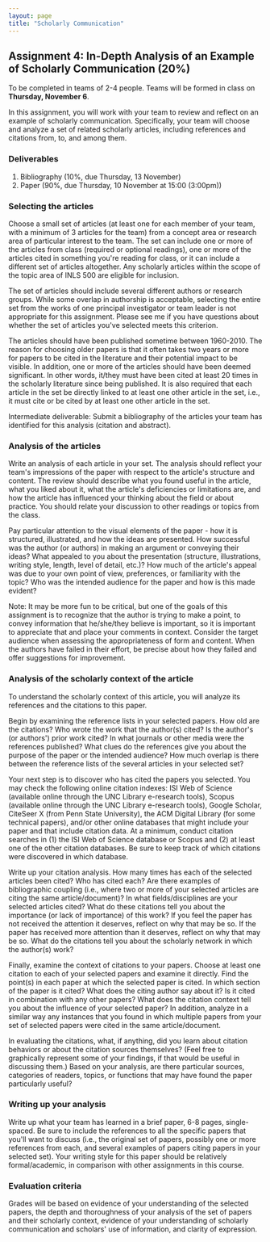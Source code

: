 ```yaml
---
layout: page
title: "Scholarly Communication"
---
```


<span id="scholcomm"></span>Assignment 4: In-Depth Analysis of an Example of Scholarly Communication (20%)
----------------------------------------------------------------------------------------------------------

To be completed in teams of 2-4 people. Teams will be formed in class on **Thursday, November 6**.

In this assignment, you will work with your team to review and reflect on an example of scholarly communication.
Specifically, your team will choose and analyze a set of related scholarly articles, including references and citations from, to, and among them.

### Deliverables

1.  <span class="assignmentname">Bibliography </span>(10%, <span
    class="due">due Thursday, 13 November</span>)
2.  <span class="assignmentname">Paper</span> (90%, <span
    class="due">due Thursday, 10 November at 15:00 (3:00pm)</span>)

### Selecting the articles

Choose a small set of articles (at least one for each member of your team, with a minimum of 3 articles for the team) from a concept area or research area of particular interest to the team. 
The set can include one or more of the articles from class (required or optional readings), one or more of the articles cited in something you're reading for class, or it can include a different set of articles altogether. 
Any scholarly articles within the scope of the topic area of INLS 500 are eligible for inclusion.

The set of articles should include several different authors or research groups. While some overlap in authorship is acceptable, selecting the entire set from the works of one principal investigator or team leader is not appropriate for this assignment. 
Please see me if you have questions about whether the set of articles you've selected meets this criterion.

The articles should have been published sometime between 1960-2010. 
The reason for choosing older papers is that it often takes two years or more for papers to be cited in the literature and their potential impact to be visible. 
In addition, one or more of the articles should have been deemed significant. In other words, it/they must have been cited at least 20 times in the scholarly literature since being published. 
It is also required that each article in the set be directly linked to at least one other article in the set, i.e., it must cite or be cited by at least one other article in the set.

Intermediate deliverable: Submit a bibliography of the articles your team has identified for this analysis (citation and abstract).

### Analysis of the articles

Write an analysis of each article in your set. 
The analysis should reflect your team's impressions of the paper with respect to the article's structure and content. 
The review should describe what you found useful in the article, what you liked about it, what the article's deficiencies or limitations are, and how the article has influenced your thinking about the field or about practice. 
You should relate your discussion to other readings or topics from the class.

Pay particular attention to the visual elements of the paper - how it is structured, illustrated, and how the ideas are presented. 
How successful was the author (or authors) in making an argument or conveying their ideas? 
What appealed to you about the presentation (structure, illustrations, writing style, length, level of detail, etc.)? 
How much of the article's appeal was due to your own point of view, preferences, or familiarity with the topic? Who was the intended audience for the paper and how is this made evident?

Note: It may be more fun to be critical, but one of the goals of this assignment is to recognize that the author is trying to make a point, to convey information that he/she/they believe is important, so it is important to appreciate that and place your comments in context.
Consider the target audience when assessing the appropriateness of form and content. When the authors have failed in their effort, be precise about how they failed and offer suggestions for improvement.

### Analysis of the scholarly context of the article

To understand the scholarly context of this article, you will analyze its references and the citations to this paper.

Begin by examining the reference lists in your selected papers. 
How old are the citations? Who wrote the work that the author(s) cited? 
Is the author's (or authors') prior work cited? 
In what journals or other media were the references published? 
What clues do the references give you about the purpose of the paper or the intended audience? 
How much overlap is there between the reference lists of the several articles in your selected set?

Your next step is to discover who has cited the papers you selected. 
You may check the following online citation indexes: ISI Web of Science (available online through the UNC Library e-research tools), Scopus (available online through the UNC Library e-research tools), Google Scholar, CiteSeer X (from Penn State University), the ACM Digital Library (for some technical papers), and/or other online databases that might include your paper and that include citation data. 
At a minimum, conduct citation searches in (1) the ISI Web of Science database or Scopus and (2) at least one of the other citation databases. 
Be sure to keep track of which citations were discovered in which database.

Write up your citation analysis. 
How many times has each of the selected articles been cited? 
Who has cited each? 
Are there examples of bibliographic coupling (i.e., where two or more of your selected articles are citing the same article/document)? 
In what fields/disciplines are your selected articles cited? 
What do these citations tell you about the importance (or lack of importance) of this work? 
If you feel the paper has not received the attention it deserves, reflect on why that may be so. 
If the paper has received more attention than it deserves, reflect on why that may be so. 
What do the citations tell you about the scholarly network in which the author(s) work?

Finally, examine the context of citations to your papers. 
Choose at least one citation to each of your selected papers and examine it directly. 
Find the point(s) in each paper at which the selected paper is cited. 
In which section of the paper is it cited? 
What does the citing author say about it? 
Is it cited in combination with any other papers? 
What does the citation context tell you about the influence of your selected paper? 
In addition, analyze in a similar way any instances that you found in which multiple papers from your set of selected papers were cited in the same article/document.

In evaluating the citations, what, if anything, did you learn about citation behaviors or about the citation sources themselves? 
(Feel free to graphically represent some of your findings, if that would be useful in discussing them.) 
Based on your analysis, are there particular sources, categories of readers, topics, or functions that may have found the paper particularly useful?

### Writing up your analysis

Write up what your team has learned in a brief paper, 6-8 pages, single-spaced. 
Be sure to include the references to all the specific papers that you'll want to discuss (i.e., the original set of papers, possibly one or more references from each, and several examples of papers citing papers in your selected set). 
Your writing style for this paper should be relatively formal/academic, in comparison with other assignments in this course.

### Evaluation criteria

Grades will be based on evidence of your understanding of the selected papers, the depth and thoroughness of your analysis of the set of papers and their scholarly context, evidence of your understanding of scholarly
communication and scholars' use of information, and clarity of expression.